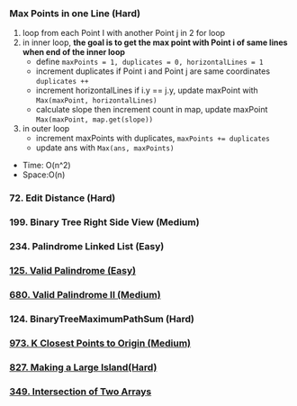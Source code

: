 ### Max Points in one Line (Hard)
1. loop from each Point I with another Point j in 2 for loop
2. in inner loop, **the goal is to get the max point with Point i of same lines when end of the inner loop**
	- define `maxPoints = 1, duplicates = 0, horizontalLines = 1`
	- increment duplicates if Point i and Point j are same coordinates `duplicates ++`
	- increment horizontalLines if i.y == j.y, update maxPoint with `Max(maxPoint, horizontalLines)`
	- calculate slope then increment count in map, update maxPoint `Max(maxPoint, map.get(slope))`
3. in outer loop
	- increment maxPoints with duplicates, `maxPoints += duplicates`
	- update ans with `Max(ans, maxPoints)`
- Time: O(n^2)
- Space:O(n)
### 72. Edit Distance (Hard)
### 199. Binary Tree Right Side View (Medium)
### 234. Palindrome Linked List (Easy)
### [125. Valid Palindrome (Easy)](https://leetcode.com/problems/valid-palindrome/)
### [680. Valid Palindrome II (Medium)](https://leetcode.com/problems/valid-palindrome-ii/)
### 124. BinaryTreeMaximumPathSum (Hard)
### [973. K Closest Points to Origin (Medium)](https://leetcode.com/problems/k-closest-points-to-origin/)
### [827. Making a Large Island(Hard)](https://leetcode.com/problems/making-a-large-island/)
### [349. Intersection of Two Arrays](https://leetcode.com/problems/intersection-of-two-arrays/)
<!--stackedit_data:
eyJoaXN0b3J5IjpbLTYxMTM3NDY1Myw2NzUxNjM2MV19
-->